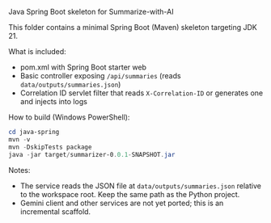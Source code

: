 Java Spring Boot skeleton for Summarize-with-AI

This folder contains a minimal Spring Boot (Maven) skeleton targeting JDK 21.

What is included:

- pom.xml with Spring Boot starter web
- Basic controller exposing `/api/summaries` (reads `data/outputs/summaries.json`)
- Correlation ID servlet filter that reads `X-Correlation-ID` or generates one and injects into logs

How to build (Windows PowerShell):

```powershell
cd java-spring
mvn -v
mvn -DskipTests package
java -jar target/summarizer-0.0.1-SNAPSHOT.jar
```

Notes:

- The service reads the JSON file at `data/outputs/summaries.json` relative to the workspace root. Keep the same path as the Python project.
- Gemini client and other services are not yet ported; this is an incremental scaffold.
